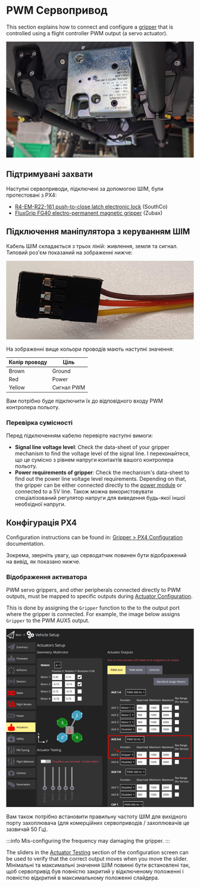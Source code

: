 # PWM Сервопривод

This section explains how to connect and configure a [gripper](../peripherals/gripper.md) that is controlled using a flight controller PWM output (a servo actuator).

![R4-EM-R22-16: High-load gripper example](../../assets/hardware/grippers/highload_gripper_example.jpg)

## Підтримувані захвати

Наступні сервоприводи, підключені за допомогою ШІМ, були протестовані з PX4:

- [R4-EM-R22-161 push-to-close latch electronic lock](https://southco.com/en_any_int/r4-em-r22-161) (SouthCo)
- [FluxGrip FG40 electro-permanent magnetic gripper](https://shop.zubax.com/products/zubax-epm) (Zubax)

## Підключення маніпулятора з керуванням ШІМ

Кабель ШІМ складається з трьох ліній: живлення, земля та сигнал.
Типовий роз'єм показаний на зображенні нижче:

![PWM Cable](../../assets/hardware/grippers/pwm_cable.png)

На зображенні вище кольори проводів мають наступні значення:

| Колір проводу | Ціль       |
| ------------- | ---------- |
| Brown         | Ground     |
| Red           | Power      |
| Yellow        | Сигнал PWM |

Вам потрібно буде підключити їх до відповідного входу PWM контролера польоту.

### Перевірка сумісності

Перед підключенням кабелю перевірте наступні вимоги:

- **Signal line voltage level**: Check the data-sheet of your gripper mechanism to find the voltage level of the signal line. І переконайтеся, що це сумісно з рівнем напруги контактів вашого контролера польоту.
- **Power requirements of gripper**: Check the mechanism's data-sheet to find out the power line voltage level requirements. Depending on that, the gripper can be either connected directly to the [power module](../power_module/index.md) or connected to a 5V line.
  Також можна використовувати спеціалізований регулятор напруги для виведення будь-якої іншої необхідної напруги.

## Конфігурація PX4

Configuration instructions can be found in: [Gripper > PX4 Configuration](../peripherals/gripper.md#px4-configuration) documentation.

Зокрема, зверніть увагу, що серводатчик повинен бути відображений на вивід, як показано нижче.

### Відображення активатора

PWM servo grippers, and other peripherals connected directly to PWM outputs, must be mapped to specific outputs during [Actuator Configuration](../config/actuators.md#actuator-outputs).

This is done by assigning the `Gripper` function to the to the output port where the gripper is connected.
For example, the image below assigns `Gripper` to the PWM AUX5 output.

![Gripper output mapping](../../assets/config/gripper/qgc_gripper_output_setup.png)

Вам також потрібно встановити правильну частоту ШІМ для вихідного порту захоплювача (для комерційних сервоприводів / захоплювачів це зазвичай 50 Гц).

:::info
Mis-configuring the frequency may damaging the gripper.
:::

The sliders in the [Actuator Testing](../config/actuators.md#actuator-testing) section of the configuration screen can be used to verify that the correct output moves when you move the slider.
Мінімальні та максимальні значення ШІМ повинні бути встановлені так, щоб сервопривід був повністю закритий у відключеному положенні і повністю відкритий в максимальному положенні слайдера.
